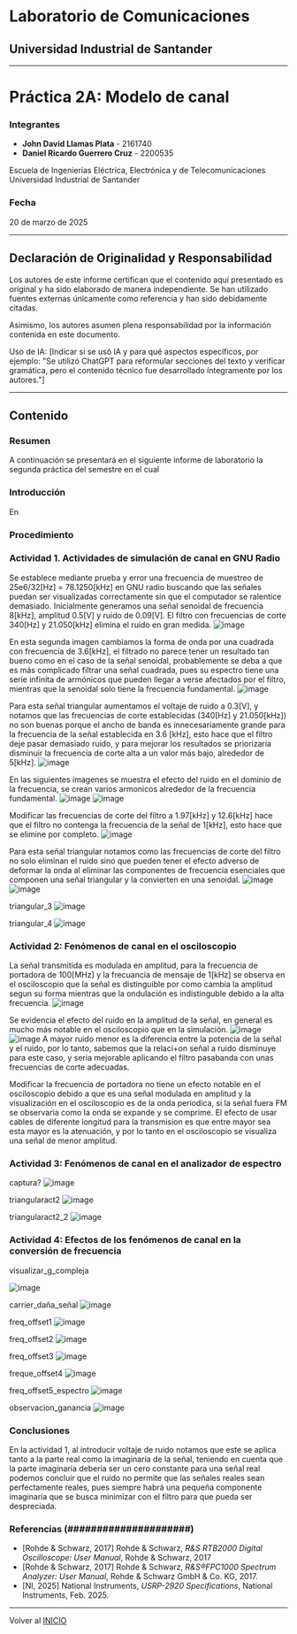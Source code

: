# Laboratorio de Comunicaciones
## Universidad Industrial de Santander

---
# Práctica 2A: Modelo de canal

### Integrantes
- **John David Llamas Plata** - 2161740
- **Daniel Ricardo Guerrero Cruz** - 2200535

Escuela de Ingenierías Eléctrica, Electrónica y de Telecomunicaciones  
Universidad Industrial de Santander

### Fecha
20 de marzo de 2025

---

## Declaración de Originalidad y Responsabilidad
Los autores de este informe certifican que el contenido aquí presentado es original y ha sido elaborado de manera independiente. Se han utilizado fuentes externas únicamente como referencia y han sido debidamente citadas.

Asimismo, los autores asumen plena responsabilidad por la información contenida en este documento. 

Uso de IA: [Indicar si se usó IA y para qué aspectos específicos, por ejemplo: "Se utilizó ChatGPT para reformular secciones del texto y verificar gramática, pero el contenido técnico fue desarrollado íntegramente por los autores."]

---
## Contenido

### Resumen
A continuación se presentará en el siguiente informe de laboratorio la segunda práctica del semestre en el cual

### Introducción
En

### Procedimiento

### Actividad 1. Actividades de simulación de canal en GNU Radio

Se establece mediante prueba y error una frecuencia de muestreo de 25e6/32[Hz] = 78.1250[kHz] en GNU radio buscando que las señales puedan ser visualizadas correctamente sin que el computador se ralentice demasiado. Inicialmente generamos una señal senoidal de frecuencia 8[kHz], amplitud 0.5[V] y ruido de 0.09[V]. El filtro con frecuencias de corte 340[Hz] y 21.050[kHz] elimina el ruido en gran medida.
![image](https://github.com/user-attachments/assets/3ac17e59-2b61-4050-9250-4073f4f6cbf3)

En esta segunda imagen cambiamos la forma de onda por una cuadrada con frecuencia de 3.6[kHz], el filtrado no parece tener un resultado tan bueno como en el caso de la señal senoidal, probablemente se deba a que es más complicado filtrar una señal cuadrada, pues su espectro tiene una serie infinita de armónicos que pueden llegar a verse afectados por el filtro, mientras que la senoidal solo tiene la frecuencia fundamental.
![image](https://github.com/user-attachments/assets/c2b5ec21-ce45-483a-aaa8-6b7b626fb371)

Para esta señal triangular aumentamos el voltaje de ruido a 0.3[V], y notamos que las frecuencias de corte establecidas (340[Hz] y 21.050[kHz]) no son buenas porque el ancho de banda es innecesariamente grande para la frecuencia de la señal establecida en 3.6 [kHz], esto hace que el filtro deje pasar demasiado ruido, y para mejorar los resultados se priorizaría disminuir la frecuencia de corte alta a un valor más bajo, alrededor de 5[kHz].
![image](https://github.com/user-attachments/assets/acd20367-7410-4e68-b063-e943798d8855)

En las siguientes imagenes se muestra el efecto del ruido en el dominio de la frecuencia, se crean varios armonicos alrededor de la frecuencia fundamental.
![image](https://github.com/user-attachments/assets/3d494f87-bfe1-47df-be42-15da60e671b9)
![image](https://github.com/user-attachments/assets/953a1ab8-0f76-4f8c-ac4e-d2808f9e64f6)

Modificar las frecuencias de corte del filtro a 1.97[kHz] y 12.6[kHz] hace que el filtro no contenga la frecuencia de la señal de 1[kHz], esto hace que se elimine por completo. 
![image](https://github.com/user-attachments/assets/f00efeb4-c1f5-4ff9-83e7-c217ef66eafa)

Para esta señal triangular notamos como las frecuencias de corte del filtro no solo eliminan el ruido sino que pueden tener el efecto adverso de deformar la onda al eliminar las componentes de frecuencia esenciales que componen una señal triangular y la convierten en una senoidal.
![image](https://github.com/user-attachments/assets/b7efd8ca-2b91-4e45-8635-de726d55019f)
![image](https://github.com/user-attachments/assets/cc085435-7267-44a1-bbeb-849db7117501)

triangular_3
![image](https://github.com/user-attachments/assets/6f9a15e0-28a0-4c5b-9a74-572f20db5fa2)

triangular_4
![image](https://github.com/user-attachments/assets/1ab01d4a-ddf0-4fd7-bd77-c9cb76ce2570)


### Actividad 2: Fenómenos de canal en el osciloscopio

La señal transmitida es modulada en amplitud, para la frecuencia de portadora de 100[MHz] y la frecuancia de mensaje de 1[kHz] se observa en el osciloscopio que la señal es distinguible por como cambia la amplitud segun su forma mientras que la ondulación es indistinguble debido a la alta frecuencia.
![image](https://github.com/user-attachments/assets/022d888a-a73a-47d8-88a3-212a453b3bb5)

Se evidencia el efecto del ruido en la amplitud de la señal, en general es mucho más notable en el osciloscopio que en la simulación.
![image](https://github.com/user-attachments/assets/344aa7cb-3728-46c9-b8a3-4aeb68d617ec)
![image](https://github.com/user-attachments/assets/431a6291-44f1-472e-89ec-2b9b17c0a8af)
A mayor ruido menor es la diferencia entre la potencia de la señal y el ruido, por lo tanto, sabemos que la relaci+on señal a ruido disminuye para este caso, y seria mejorable aplicando el filtro pasabanda con unas frecuencias de corte adecuadas.

Modificar la frecuencia de portadora no tiene un efecto notable en el osciloscopio debido a que es una señal modulada en amplitud y la visualización en el osciloscopio es de la onda periodica, si la señal fuera FM se observaria como la onda se expande y se comprime. El efecto de usar cables de diferente longitud para la transmision es que entre mayor sea esta mayor es la atenuación, y por lo tanto en el osciloscopio se visualiza una señal de menor amplitud.

### Actividad 3: Fenómenos de canal en el analizador de espectro

captura?
![image](https://github.com/user-attachments/assets/832fdd2a-7af4-4cff-8a6b-84f8f6021b88)

triangularact2
![image](https://github.com/user-attachments/assets/56c21060-30f4-4c3b-bfa3-a36da3c8aefa)

triangularact2_2
![image](https://github.com/user-attachments/assets/c7fbb41b-72f6-4989-b706-15a4c1f138ce)



### Actividad 4:  Efectos de los fenómenos de canal en la conversión de frecuencia

visualizar_g_compleja

![image](https://github.com/user-attachments/assets/24049f1d-b9c0-4c47-a020-093f2cb4b06d)

carrier_daña_señal
![image](https://github.com/user-attachments/assets/de5c9c88-14e9-4cc7-842d-56584a43fd6e)

freq_offset1
![image](https://github.com/user-attachments/assets/69c22cff-42b8-4131-865d-90245b8ab6ef)

freq_offset2
![image](https://github.com/user-attachments/assets/ebf89ea3-f750-40b8-8867-6febbf8e0034)

freq_offset3
![image](https://github.com/user-attachments/assets/a8b1dfc5-72fb-43e0-93e5-ceffe9ed8e34)

freque_offset4
![image](https://github.com/user-attachments/assets/f117fc87-e87e-446e-ba47-86376abbc31a)

freq_offset5_espectro
![image](https://github.com/user-attachments/assets/7393114f-3d93-4b5f-aa39-5bf12db5593b)

observacion_ganancia
![image](https://github.com/user-attachments/assets/d0baff28-9859-4b76-9426-233607c52a5c)


### Conclusiones
En la actividad 1, al introducir voltaje de ruido notamos que este se aplica tanto a la parte real como la imaginaria de la señal, teniendo en cuenta que la parte imaginaria deberia ser un cero constante para una señal real podemos concluir que el ruido no permite que las señales reales sean perfectamente reales, pues siempre habrá una pequeña componente imaginaria que se busca minimizar con el filtro para que pueda ser despreciada.
### Referencias (#####################)

- [Rohde & Schwarz, 2017] Rohde & Schwarz, *R&S RTB2000 Digital Oscilloscope: User Manual*, Rohde & Schwarz, 2017
- [Rohde & Schwarz, 2017] Rohde & Schwarz, *R&S®FPC1000 Spectrum Analyzer: User Manual*, Rohde & Schwarz GmbH & Co. KG, 2017.
- [NI, 2025] National Instruments, *USRP-2920 Specifications*, National Instruments, Feb. 2025.

---

Volver al [INICIO](#laboratorio-de-comunicaciones)
